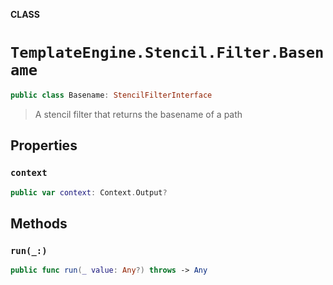 **CLASS**

# `TemplateEngine.Stencil.Filter.Basename`

```swift
public class Basename: StencilFilterInterface
```

> A stencil filter that returns the basename of a path

## Properties
### `context`

```swift
public var context: Context.Output?
```

## Methods
### `run(_:)`

```swift
public func run(_ value: Any?) throws -> Any
```
